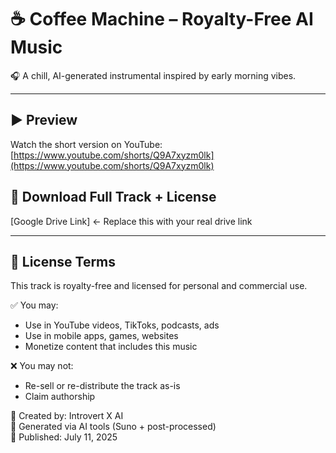 # ☕ Coffee Machine – Royalty-Free AI Music

🎧 A chill, AI-generated instrumental inspired by early morning vibes.

---

## ▶ Preview
Watch the short version on YouTube:  
[https://www.youtube.com/shorts/Q9A7xyzm0lk](https://www.youtube.com/shorts/Q9A7xyzm0lk)

## 📂 Download Full Track + License
[Google Drive Link] ← Replace this with your real drive link

---

## 📜 License Terms
This track is royalty-free and licensed for personal and commercial use.

✅ You may:
- Use in YouTube videos, TikToks, podcasts, ads
- Use in mobile apps, games, websites
- Monetize content that includes this music

❌ You may not:
- Re-sell or re-distribute the track as-is
- Claim authorship

👤 Created by: Introvert X AI  
🧠 Generated via AI tools (Suno + post-processed)  
📅 Published: July 11, 2025
